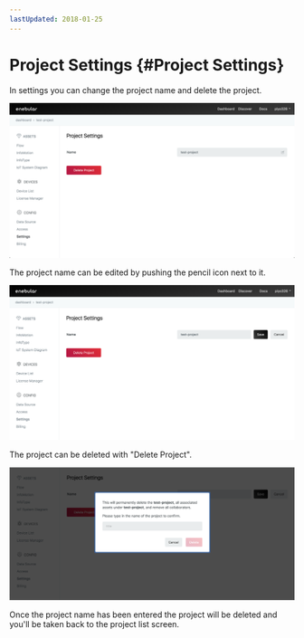 ```yaml
---
lastUpdated: 2018-01-25
---
```


# Project Settings {#Project Settings}

In settings you can change the project name and delete the project.

![about](./../../img/Projects/Settings-about.png)

The project name can be edited by pushing the pencil icon next to it.

![rename](./../../img/Projects/Settings-rename.png)

The project can be deleted with "Delete Project".

![delete](./../../img/Projects/Settings-delete.png)

Once the project name has been entered the project will be deleted and you'll be taken back to the project list screen.
